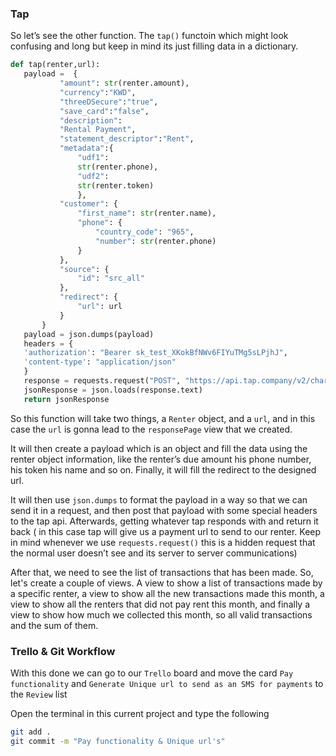 ### Tap

So let’s see the other function. The `tap()` functoin which might look confusing and long but keep in mind its just filling data in a dictionary.

```python
def tap(renter,url):
   payload =  {
           "amount": str(renter.amount),
           "currency":"KWD",
           "threeDSecure":"true",
           "save_card":"false",
           "description":
           "Rental Payment",
           "statement_descriptor":"Rent",
           "metadata":{
               "udf1":
               str(renter.phone),
               "udf2":
               str(renter.token)
               },
           "customer": {
               "first_name": str(renter.name),
               "phone": {
                   "country_code": "965",
                   "number": str(renter.phone)
               }
           },
           "source": {
               "id": "src_all"
           },
           "redirect": {
               "url": url
           }
       }
   payload = json.dumps(payload)
   headers = {
   'authorization': "Bearer sk_test_XKokBfNWv6FIYuTMg5sLPjhJ",
   'content-type': "application/json"
   }
   response = requests.request("POST", "https://api.tap.company/v2/charges", data=payload, headers=headers)
   jsonResponse = json.loads(response.text)
   return jsonResponse
```

So this function will take two things, a `Renter` object, and a `url`, and in this case the `url` is gonna lead to the `responsePage` view that we created.

It will then create a payload which is an object and fill the data using the renter object information, like the renter’s due amount his phone number, his token his name and so on. Finally, it will fill the redirect to the designed url.

It will then use `json.dumps` to format the payload in a way so that we can send it in a request, and then post that payload with some special headers to the tap api. Afterwards, getting whatever tap responds with and return it back ( in this case tap will give us a payment url to send to our renter. Keep in mind whenever we use `requests.request()` this is a hidden request that the normal user doesn’t see and its server to server communications)

After that, we need to see the list of transactions that has been made. So, let's create a couple of views. A view to show a list of transactions made by a specific renter, a view to show all the new transactions made this month, a view to show all the renters that did not pay rent this month, and finally a view to show how much we collected this month, so all valid transactions and the sum of them.


### Trello & Git Workflow

With this done we can go to our `Trello` board and move the card `Pay functionality` and `Generate Unique url to send as an SMS for payments` to the `Review` list

Open the terminal in this current project and type the following

```bash
git add .
git commit -m "Pay functionality & Unique url's"
```